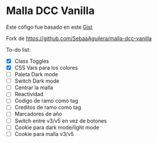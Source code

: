 # Malla DCC Vanilla

Este cófigo fue basado en este [Gist](https://gist.github.com/SebaaAguilera/d323fb2befac955ee2546732ee0d6fb5)

Fork de https://github.com/SebaaAguilera/malla-dcc-vanilla

To-do list:
- [x] Class Toggles
- [x] CSS Vars para los colores
- [ ] Paleta Dark mode
- [ ] Switch Dark mode
- [ ] Centrar la malla
- [ ] Reactividad
- [ ] Codigo de ramo como tag
- [ ] Creditos de ramo como tag
- [ ] Marcadores de año
- [ ] Switch entre v3/v5 en vez de botones
- [ ] Cookie para dark mode/light mode
- [ ] Cookie para malla v3/v5
